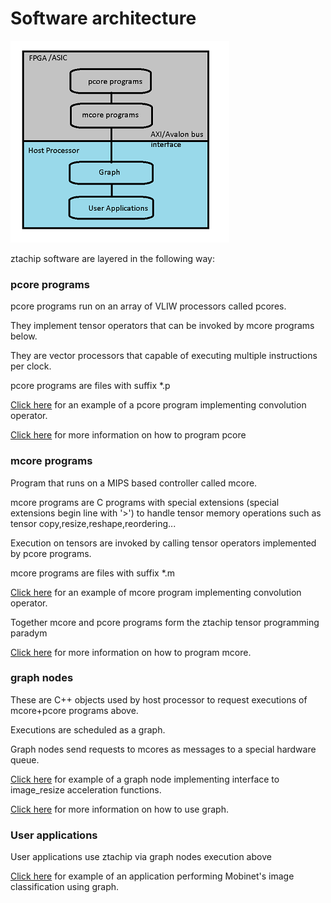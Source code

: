# Software architecture

![ztachip software architecture](Documentation/images/ztachip_sw_architecture.png)

ztachip software are layered in the following way:

### **pcore programs**

pcore programs run on an array of VLIW processors called pcores.

They implement tensor operators that can be invoked by mcore programs below.

They are vector processors that capable of executing multiple instructions per clock.

pcore programs are files with suffix *.p

[Click here](https://github.com/ztachip/ztachip/blob/master/software/target/apps/nn/kernels/conv.p) for an example of a pcore program implementing convolution operator.

[Click here](https://github.com/ztachip/ztachip/blob/master/Documentation/pcore_programmer_guide.md) for more information on how to program pcore

### **mcore programs**

Program that runs on a MIPS based controller called mcore. 

mcore programs are C programs with special extensions (special extensions begin line with '>') to handle tensor memory operations such as tensor copy,resize,reshape,reordering...

Execution on tensors are invoked by calling tensor operators implemented by pcore programs.

mcore programs are files with suffix *.m

[Click here](https://github.com/ztachip/ztachip/blob/master/software/target/apps/nn/kernels/conv.m) for an example of mcore program implementing convolution operator.

Together mcore and pcore programs form the ztachip tensor programming paradym

[Click here](https://github.com/ztachip/ztachip/blob/master/Documentation/mcore_programmer_guide.md) for more information on how to program mcore.  

### **graph nodes**

These are C++ objects used by host processor to request executions of mcore+pcore programs above.

Executions are scheduled as a graph.

Graph nodes send requests to mcores as messages to a special hardware queue.

[Click here](https://github.com/ztachip/ztachip/blob/master/software/target/apps/resize/resize.cpp) for example of a graph node implementing interface to image_resize acceleration functions.

[Click here](https://github.com/ztachip/ztachip/blob/master/Documentation/app_programmer_guide.md) for more information on how to use graph.

### **User applications**

User applications use ztachip via graph nodes execution above

[Click here](https://github.com/ztachip/ztachip/blob/master/examples/classifier/classifier.cpp) for example of an application performing Mobinet's image classification using graph.






